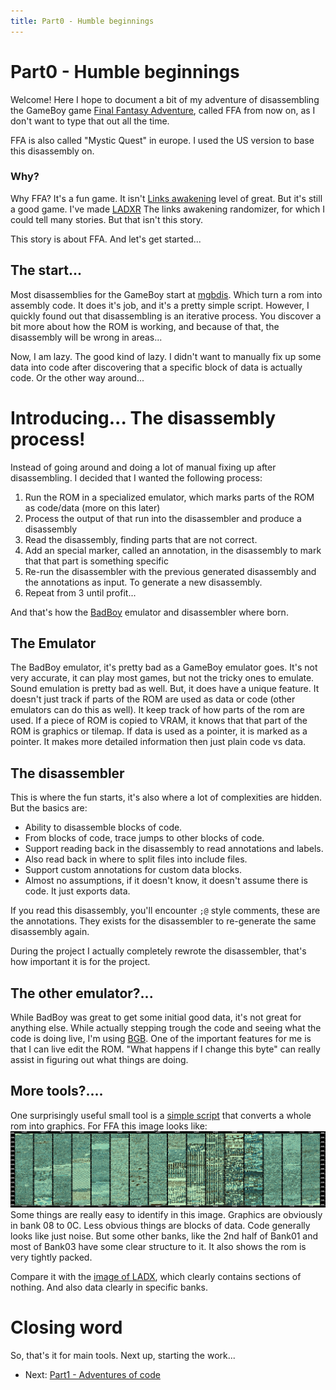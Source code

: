 ```yaml
---
title: Part0 - Humble beginnings
---
```


# Part0 - Humble beginnings

Welcome! Here I hope to document a bit of my adventure of disassembling the GameBoy game [Final Fantasy Adventure](https://en.wikipedia.org/wiki/Final_Fantasy_Adventure), called FFA from now on, as I don't want to type that out all the time.

FFA is also called "Mystic Quest" in europe. I used the US version to base this disassembly on.

### Why?

Why FFA? It's a fun game. It isn't [Links awakening](https://github.com/zladx/LADX-Disassembly/) level of great. But it's still a good game. I've made [LADXR](https://daid.github.io/LADXR/) The links awakening randomizer, for which I could tell many stories. But that isn't this story.

This story is about FFA. And let's get started...

## The start...

Most disassemblies for the GameBoy start at [mgbdis](https://github.com/mattcurrie/mgbdis). Which turn a rom into assembly code. It does it's job, and it's a pretty simple script. However, I quickly found out that disassembling is an iterative process. You discover a bit more about how the ROM is working, and because of that, the disassembly will be wrong in areas...

Now, I am lazy. The good kind of lazy. I didn't want to manually fix up some data into code after discovering that a specific block of data is actually code. Or the other way around...

# Introducing... The disassembly process!

Instead of going around and doing a lot of manual fixing up after disassembling. I decided that I wanted the following process:
1. Run the ROM in a specialized emulator, which marks parts of the ROM as code/data (more on this later)
2. Process the output of that run into the disassembler and produce a disassembly
3. Read the disassembly, finding parts that are not correct.
4. Add an special marker, called an annotation, in the disassembly to mark that that part is something specific
5. Re-run the disassembler with the previous generated disassembly and the annotations as input. To generate a new disassembly.
6. Repeat from 3 until profit...

And that's how the [BadBoy](https://github.com/daid/BadBoy/) emulator and disassembler where born.

## The Emulator

The BadBoy emulator, it's pretty bad as a GameBoy emulator goes. It's not very accurate, it can play most games, but not the tricky ones to emulate. Sound emulation is pretty bad as well. But, it does have a unique feature. It doesn't just track if parts of the ROM are used as data or code (other emulators can do this as well). It keep track of how parts of the rom are used. If a piece of ROM is copied to VRAM, it knows that that part of the ROM is graphics or tilemap. If data is used as a pointer, it is marked as a pointer. It makes more detailed information then just plain code vs data.

## The disassembler

This is where the fun starts, it's also where a lot of complexities are hidden. But the basics are:
* Ability to disassemble blocks of code.
* From blocks of code, trace jumps to other blocks of code.
* Support reading back in the disassembly to read annotations and labels.
* Also read back in where to split files into include files.
* Support custom annotations for custom data blocks.
* Almost no assumptions, if it doesn't know, it doesn't assume there is code. It just exports data.

If you read this disassembly, you'll encounter `;@` style comments, these are the annotations. They exists for the disassembler to re-generate the same disassembly again.

During the project I actually completely rewrote the disassembler, that's how important it is for the project.

## The other emulator?...

While BadBoy was great to get some initial good data, it's not great for anything else. While actually stepping trough the code and seeing what the code is doing live, I'm using [BGB](https://bgb.bircd.org/). One of the important features for me is that I can live edit the ROM. "What happens if I change this byte" can really assist in figuring out what things are doing.

## More tools?....

One surprisingly useful small tool is a [simple script](https://github.com/daid/BadBoy/blob/master/tools/rom2png.py) that converts a whole rom into graphics. For FFA this image looks like:
![FFA Rom Image](img/romgfxFFA.png)
Some things are really easy to identify in this image. Graphics are obviously in bank 08 to 0C. Less obvious things are blocks of data. Code generally looks like just noise. But some other banks, like the 2nd half of Bank01 and most of Bank03 have some clear structure to it. It also shows the rom is very tightly packed.

Compare it with the [image of LADX](img/romgfxLADX.png), which clearly contains sections of nothing. And also data clearly in specific banks.

# Closing word

So, that's it for main tools. Next up, starting the work...

* Next: [Part1 - Adventures of code](part1)
